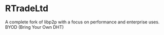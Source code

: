 # RTradeLtd
A complete fork of libp2p with a focus on performance and enterprise uses. BYOD (Bring Your Own DHT)
